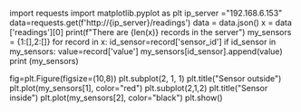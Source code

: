 import requests
import matplotlib.pyplot as plt
ip_server ="192.168.6.153"
data=requests.get(f'http://{ip_server}/readings')
data = data.json()
x = data ['readings'][0]
print(f"There are {len(x)} records in the server")
my_sensors = {1:[],2:[]}
for record in x:
    id_sensor=record['sensor_id']
    if id_sensor in my_sensors:
        value=record['value']
        my_sensors[id_sensor].append(value)
print (my_sensors)

fig=plt.Figure(figsize=(10,8))
plt.subplot(2, 1, 1)
plt.title("Sensor outside")
plt.plot(my_sensors[1], color="red")
plt.subplot(2,1,2)
plt.title("Sensor inside")
plt.plot(my_sensors[2], color="black")
plt.show()
